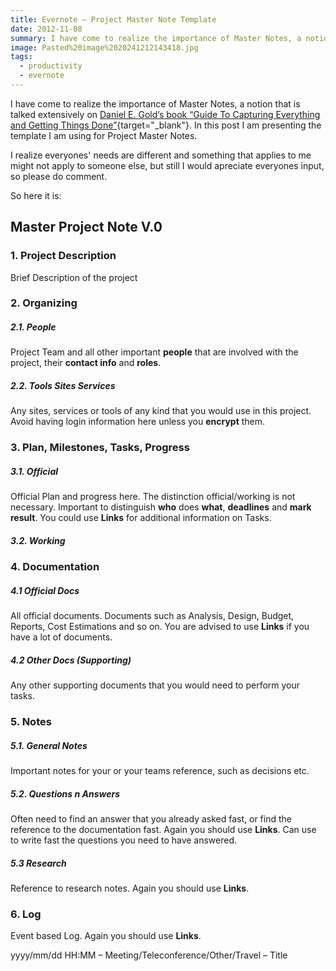 ```yaml
---
title: Evernote – Project Master Note Template
date: 2012-11-08
summary: I have come to realize the importance of Master Notes, a notion that is talked extensively on Daniel E. Gold’s book “Guide To Capturing Everything and Getting Things Done”. In this post I am presenting the template I am using for Project Master Notes.
image: Pasted%20image%2020241212143418.jpg
tags:
  - productivity
  - evernote
---
```

I have come to realize the importance of Master Notes, a notion that is talked extensively on [Daniel E. Gold’s book “Guide To Capturing Everything and Getting Things Done”](https://transactions.digitaldeliveryapp.com/stores/910/1819 "Evernote: The Unofficial eBook"){target="_blank"}. In this post I am presenting the template I am using for Project Master Notes.

I realize everyones' needs are different and something that applies to me might not apply to someone else, but still I would apreciate everyones input, so please do comment.

So here it is:
## **Master Project Note** V.0

### 1. Project Description

Brief Description of the project

### 2. Organizing

##### 2.1. People

Project Team and all other important **people** that are involved with the project, their **contact info** and **roles**.

##### 2.2. Tools Sites Services

Any sites, services or tools of any kind that you would use in this project. Avoid having login information here unless you **encrypt** them.

### 3. Plan, Milestones, Tasks, Progress

##### 3.1. Official

Official Plan and progress here. The distinction official/working is not necessary. Important to distinguish **who** does **what**, **deadlines** and **mark result**. You could use **Links** for additional information on Tasks.

##### 3.2. Working

### 4. Documentation

##### 4.1 Official Docs

All official documents. Documents such as Analysis, Design, Budget, Reports, Cost Estimations and so on. You are advised to use **Links** if you have a lot of documents.

##### 4.2 Other Docs (Supporting)

Any other supporting documents that you would need to perform your tasks.

### 5. Notes

##### 5.1. General Notes

Important notes for your or your teams reference, such as decisions etc.

##### 5.2. Questions n Answers

Often need to find an answer that you already asked fast, or find the reference to the documentation fast. Again you should use **Links**. Can use to write fast the questions you need to have answered.

##### 5.3 Research

Reference to research notes. Again you should use **Links**.

### 6. Log

Event based Log. Again you should use **Links**.

yyyy/mm/dd HH:MM – Meeting/Teleconference/Other/Travel – Title